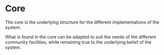 Core
=================

The core is the underlying structure for the different implementations of the system.

What is found in the core can be adapted to suit the needs of the different community facilities, while remaining true to the underlying belief of the system.
